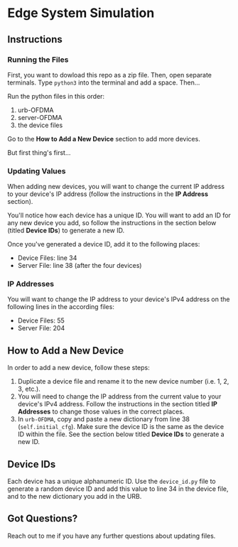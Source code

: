 # Edge System Simulation

## Instructions

### Running the Files

First, you want to dowload this repo as a zip file. Then, open separate terminals. Type `python3` into the terminal and add a space. Then...

Run the python files in this order:

1. urb-OFDMA
2. server-OFDMA
3. the device files

Go to the __How to Add a New Device__ section to add more devices.

But first thing's first...

### Updating Values

When adding new devices, you will want to change the current IP address to your device's IP address (follow the instructions in the __IP Address__ section).

You'll notice how each device has a unique ID. You will want to add an ID for any new device you add, so follow the instructions in the section below (titled __Device IDs__) to generate a new ID.

Once you've generated a device ID, add it to the following places:

- Device Files: line 34
- Server File: line 38 (after the four devices)

### IP Addresses

You will want to change the IP address to your device's IPv4 address on the following lines in the according files:

- Device Files: 55
- Server File: 204

## How to Add a New Device

In order to add a new device, follow these steps:

1. Duplicate a device file and rename it to the new device number (i.e. 1, 2, 3, etc.).
2. You will need to change the IP address from the current value to your device's IPv4 address. Follow the instructions in the section titled __IP Addresses__ to change those values in the correct places.
3. In `urb-OFDMA`, copy and paste a new dictionary from line 38 (`self.initial_cfg`). Make sure the device ID is the same as the device ID within the file. See the section below titled __Device IDs__ to generate a new ID.

## Device IDs

Each device has a unique alphanumeric ID. Use the `device_id.py` file to generate a random device ID and add this value to line 34 in the device file, and to the new dictionary you add in the URB.

## Got Questions?

Reach out to me if you have any further questions about updating files.
